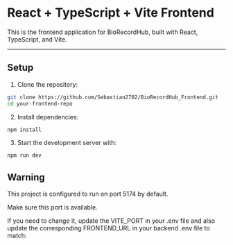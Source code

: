 # React + TypeScript + Vite Frontend

This is the frontend application for BioRecordHub, built with React, TypeScript, and Vite.

---

## Setup

1. Clone the repository:

```bash
git clone https://github.com/Sebastian2702/BioRecordHub_Frontend.git
cd your-frontend-repo
```

2. Install dependencies:

```bash
npm install
```

3. Start the development server with:

```bash
npm run dev
```

## Warning

This project is configured to run on port 5174 by default.

Make sure this port is available.

If you need to change it, update the VITE_PORT in your .env file and also update the corresponding FRONTEND_URL in your backend .env file to match:
